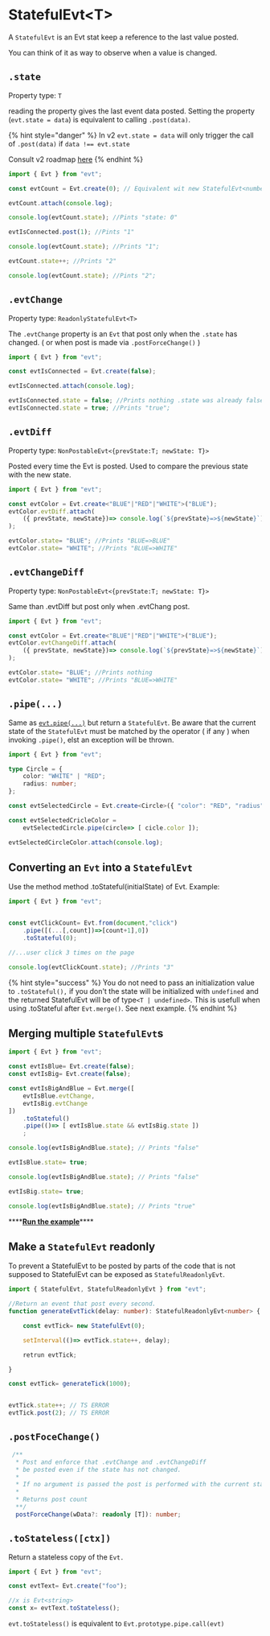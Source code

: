 # StatefulEvt\<T>

A `StatefulEvt` is an Evt stat keep a reference to the last value posted.

You can think of it as way to observe when a value is changed.

## `.state`

Property type: `T`

reading the property gives the last event data posted. Setting the property (`evt.state = data`) is equivalent to calling `.post(data)`.

{% hint style="danger" %}
In v2 `evt.state = data` will only trigger the call of `.post(data)` if `data !== evt.state`

Consult v2 roadmap [here](https://github.com/garronej/evt/pull/16)
{% endhint %}

```typescript
import { Evt } from "evt";

const evtCount = Evt.create(0); // Equivalent wit new StatefulEvt<number>(0)

evtCount.attach(console.log);

console.log(evtCount.state); //Pints "state: 0"

evtIsConnected.post(1); //Pints "1" 

console.log(evtCount.state); //Prints "1";

evtCount.state++; //Prints "2"

console.log(evtCount.state); //Pints "2";
```

## `.evtChange`

Property type: `ReadonlyStatefulEvt<T>`

The `.evtChange` property is an `Evt` that post only when the `.state` has changed. ( or when post is made via `.postForceChange()` )

```typescript
import { Evt } from "evt";

const evtIsConnected = Evt.create(false);

evtIsConnected.attach(console.log);

evtIsConnected.state = false; //Prints nothing .state was already false.
evtIsConnected.state = true; //Prints "true";
```

## `.evtDiff`

Property type: `NonPostableEvt<{prevState:T; newState: T}>`

Posted every time the Evt is posted. Used to compare the previous state with the new state.

```typescript
import { Evt } from "evt";

const evtColor = Evt.create<"BLUE"|"RED"|"WHITE">("BLUE");
evtColor.evtDiff.attach(
    ({ prevState, newState})=> console.log(`${prevState}=>${newState}`)
);

evtColor.state= "BLUE"; //Prints "BLUE=>BLUE"
evtColor.state= "WHITE"; //Prints "BLUE=>WHITE"
```

## `.evtChangeDiff`

Property type: `NonPostableEvt<{prevState:T; newState: T}>`

Same than .evtDiff but post only when .evtChang post.

```typescript
import { Evt } from "evt";

const evtColor = Evt.create<"BLUE"|"RED"|"WHITE">("BLUE");
evtColor.evtChangeDiff.attach(
    ({ prevState, newState})=> console.log(`${prevState}=>${newState}`)
);

evtColor.state= "BLUE"; //Prints nothing
evtColor.state= "WHITE"; //Prints "BLUE=>WHITE"
```

## `.pipe(...)`

Same as [`evt.pipe(...)`](https://docs.evt.land/api/evt/pipe) but return a `StatefulEvt`. Be aware that the current state of the `StatefulEvt` must be matched by the operator ( if any ) when invoking `.pipe()`, elst an exception will be thrown.

```typescript
import { Evt } from "evt";

type Circle = { 
    color: "WHITE" | "RED";
    radius: number;
};

const evtSelectedCircle = Evt.create<Circle>({ "color": "RED", "radius": 3 });

const evtSelectedCricleColor = 
    evtSelectedCircle.pipe(circle=> [ cicle.color ]);

evtSelectedCircleColor.attach(console.log);
```

## Converting an `Evt` into a `StatefulEvt`

Use the method method .toStateful(initialState) of Evt. Example:

```typescript
import { Evt } from "evt";


const evtClickCount= Evt.from(document,"click")
    .pipe([(...[,count])=>[count+1],0])
    .toStateful(0);

//...user click 3 times on the page

console.log(evtClickCount.state); //Prints "3"
```

{% hint style="success" %}
You do not need to pass an initialization value to `.toStateful(),` if you don't the state will be initialized with `undefined` and the returned StatefulEvt will be of type`<T | undefined>`. This is usefull when using .toStateful after `Evt.merge()`. See next example.
{% endhint %}

## Merging multiple `StatefulEvt`s

```typescript
import { Evt } from "evt";

const evtIsBlue= Evt.create(false);
const evtIsBig= Evt.create(false);

const evtIsBigAndBlue = Evt.merge([
    evtIsBlue.evtChange,
    evtIsBig.evtChange
])
    .toStateful()
    .pipe(()=> [ evtIsBlue.state && evtIsBig.state ])
    ;

console.log(evtIsBigAndBlue.state); // Prints "false"

evtIsBlue.state= true;

console.log(evtIsBigAndBlue.state); // Prints "false"

evtIsBig.state= true;

console.log(evtIsBigAndBlue.state); // Prints "true"
```

\*\*\*\*[**Run the example**](https://stackblitz.com/edit/evt-22pavm?embed=1\&file=index.ts\&hideExplorer=1)\*\*\*\*

## Make a `StatefulEvt` readonly

To prevent a StatefulEvt to be posted by parts of the code that is not supposed to StatefulEvt can be exposed as `StatefulReadonlyEvt`.

```typescript
import { StatefulEvt, StatefulReadonlyEvt } from "evt";

//Return an event that post every second.
function generateEvtTick(delay: number): StatefulReadonlyEvt<number> {

    const evtTick= new StatefulEvt(0);

    setInterval(()=> evtTick.state++, delay);

    retrun evtTick;

}

const evtTick= generateTick(1000);


evtTick.state++; // TS ERROR
evtTick.post(2); // TS ERROR
```

## `.postFoceChange()`

```typescript
 /** 
  * Post and enforce that .evtChange and .evtChangeDiff 
  * be posted even if the state has not changed.
  * 
  * If no argument is passed the post is performed with the current state.
  * 
  * Returns post count 
  **/
  postForceChange(wData?: readonly [T]): number;
```

## `.toStateless([ctx])`

Return a stateless copy of the `Evt.`

```typescript
import { Evt } from "evt";

const evtText= Evt.create("foo");

//x is Evt<string>
const x= evtText.toStateless();
```

`evt.toStateless()` is equivalent to `Evt.prototype.pipe.call(evt)`

